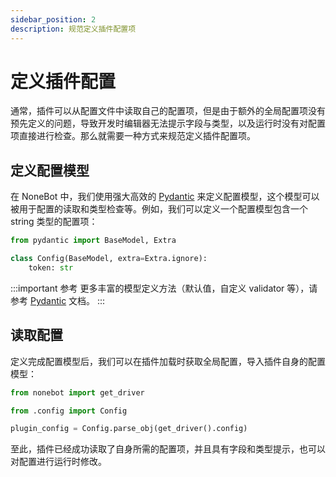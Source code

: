 ```yaml
---
sidebar_position: 2
description: 规范定义插件配置项
---
```


# 定义插件配置

通常，插件可以从配置文件中读取自己的配置项，但是由于额外的全局配置项没有预先定义的问题，导致开发时编辑器无法提示字段与类型，以及运行时没有对配置项直接进行检查。那么就需要一种方式来规范定义插件配置项。

## 定义配置模型

在 NoneBot 中，我们使用强大高效的 [Pydantic](https://pydantic-docs.helpmanual.io/) 来定义配置模型，这个模型可以被用于配置的读取和类型检查等。例如，我们可以定义一个配置模型包含一个 string 类型的配置项：

```python title=config.py {3,4}
from pydantic import BaseModel, Extra

class Config(BaseModel, extra=Extra.ignore):
    token: str
```

:::important 参考
更多丰富的模型定义方法（默认值，自定义 validator 等），请参考 [Pydantic](https://pydantic-docs.helpmanual.io/) 文档。
:::

## 读取配置

定义完成配置模型后，我们可以在插件加载时获取全局配置，导入插件自身的配置模型：

```python title=__init__.py {5}
from nonebot import get_driver

from .config import Config

plugin_config = Config.parse_obj(get_driver().config)
```

至此，插件已经成功读取了自身所需的配置项，并且具有字段和类型提示，也可以对配置进行运行时修改。
